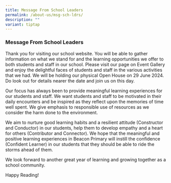 ```yaml
---
title: Message From School Leaders
permalink: /about-us/msg-sch-ldrs/
description: ""
variant: tiptap
---
```

<h3>Message From School Leaders</h3>
<p></p>
<p>Thank you for visiting our school website. You will be able to gather
information on what we stand for and the learning opportunities we offer
to both students and staff in our school. Please visit our page on Event
Gallery and enjoy the delightful faces of students and staff in the various
activities that we had. We will be holding our physical Open House on 29
June 2024. Do look out for details nearer the date and join us on this
day.</p>
<p>Our focus has always been to provide meaningful learning experiences for
our students and staff. We want students and staff to be motivated in their
daily encounters and be inspired as they reflect upon the memories of time
well spent. We give emphasis to responsible use of resources as we consider
the harm done to the environment.</p>
<p>We aim to nurture good learning habits and a resilient attitude (Constructor
and Conductor) in our students, help them to develop empathy and a heart
for others (Contributor and Connector). We hope that the meaningful and
positive learning experiences in Beacon Primary will instill the confidence
(Confident Learner) in our students that they should be able to ride the
storms ahead of them.</p>
<p>We look forward to another great year of learning and growing together
as a school community.</p>
<p>Happy Reading!</p>